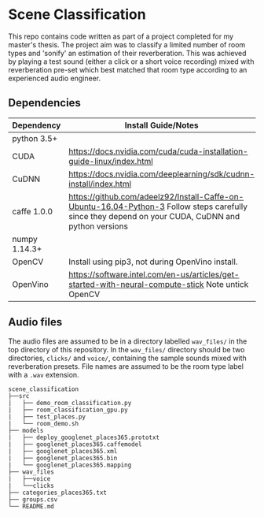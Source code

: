 # Scene Classification
This repo contains code written as part of a project completed for my master's thesis. The project aim was to classify a limited number of room types and 'sonify' an estimation of their reverberation. This was achieved by playing a test sound (either a click or a short voice recording) mixed with reverberation pre-set which best matched that room type according to an experienced audio engineer. 


## Dependencies
Dependency | Install Guide/Notes
-----------|--------------
python 3.5+ |
CUDA | https://docs.nvidia.com/cuda/cuda-installation-guide-linux/index.html 
CuDNN | https://docs.nvidia.com/deeplearning/sdk/cudnn-install/index.html
caffe 1.0.0 | https://github.com/adeelz92/Install-Caffe-on-Ubuntu-16.04-Python-3 Follow steps carefully since they depend on your CUDA, CuDNN and python versions
numpy 1.14.3+ |
OpenCV | Install using pip3, not during OpenVino install.
OpenVino | https://software.intel.com/en-us/articles/get-started-with-neural-compute-stick Note untick OpenCV

## Audio files
The audio files are assumed to be in a directory labelled `wav_files/` in the top directory of this repository. In the `wav_files/` directory should be two directories, `clicks/` and `voice/`, containing the sample sounds mixed with reverberation presets. File names are assumed to be the room type label with a `.wav` extension. 

```
scene_classification
├──src
|   ├── demo_room_classification.py
|   ├── room_classification_gpu.py
|   ├── test_places.py
|   └── room_demo.sh
├── models
|   ├── deploy_googlenet_places365.prototxt
|   ├── googlenet_places365.caffemodel
|   ├── googlenet_places365.xml
|   ├── googlenet_places365.bin
|   └── googlenet_places365.mapping
├── wav_files
|   ├──voice
|   └──clicks
├── categories_places365.txt
├── groups.csv
└── README.md

```
